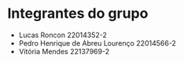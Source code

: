 # Integrantes do grupo

- Lucas Roncon 22014352-2
- Pedro Henrique de Abreu Lourenço 22014566-2
- Vitória Mendes 22137969-2
